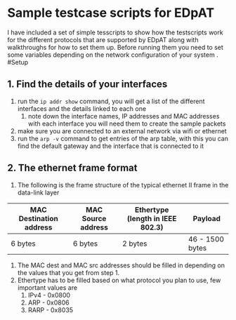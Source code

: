 # Sample testcase scripts for EDpAT

I have included a set of simple tesscripts to show how the testscripts work for the different protocols that are supported by EDpAT along with walkthroughs for how to set them up. Before running them you need to set some variables depending on the network configuration of your system .
#Setup

## 1. Find the details of your interfaces
1. run the `ip addr show` command, you will get a list of the different interfaces and the details linked to each one
	1. note down the interface names, IP addresses and MAC addresses with each interface you will need them to create the sample packets
1. make sure you are connected to an external network via wifi or ethernet
1. run the `arp -v` command to get entries of the arp table, with this you can find the default gateway and the interface that is connected to it

## 2. The ethernet frame format
1. The following is the frame structure of the typical ethernet II frame in the data-link layer

MAC Destination address | MAC Source address | Ethertype (length in IEEE 802.3) | Payload 
------|----------|----------|-------------	
6 bytes | 6 bytes | 2 bytes | 46 - 1500 bytes 
1. The MAC dest and MAC src addresses should be filled in depending on the values that you get from step 1.
1. Ethertype has to be filled based on what protocol you plan to use, few important values are
	1. IPv4	- 0x0800
	2. ARP  - 0x0806
	3. RARP - 0x8035
 

